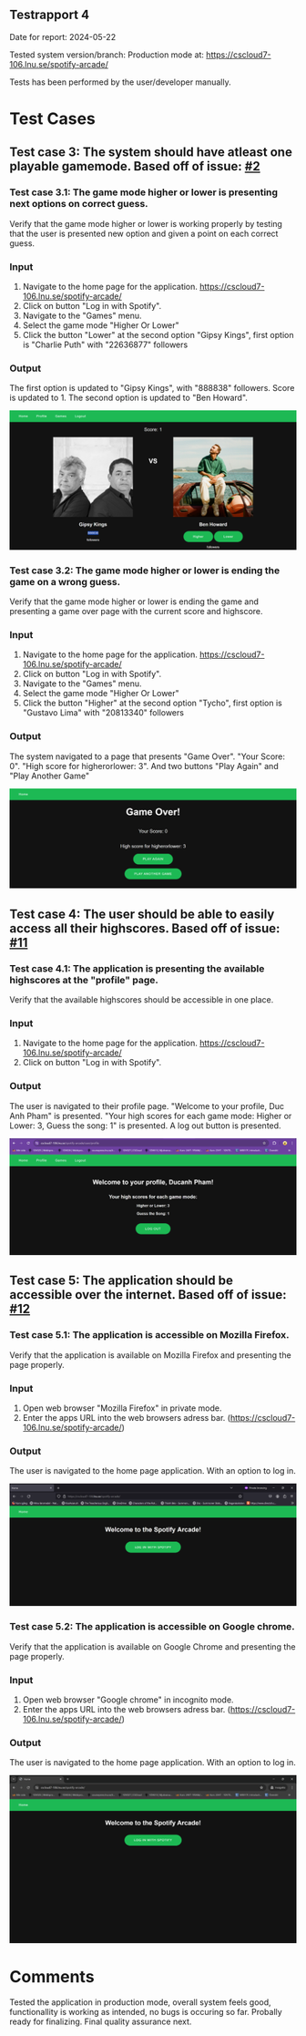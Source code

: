 ## **Testrapport 4**

Date for report: 2024-05-22

Tested system version/branch: Production mode at: https://cscloud7-106.lnu.se/spotify-arcade/

Tests has been performed by the user/developer manually.

# Test Cases

## Test case 3: The system should have atleast one playable gamemode. Based off of issue: [#2](https://gitlab.lnu.se/1dv613/student/dp222ky/projects/spotify-arcade/-/issues/2 "There should be atleast one playable game mode.")

### Test case 3.1: The game mode higher or lower is presenting next options on correct guess.

Verify that the game mode higher or lower is working properly by testing that the user is presented new option and given a point on each correct guess.

### Input

1. Navigate to the home page for the application. https://cscloud7-106.lnu.se/spotify-arcade/
2. Click on button "Log in with Spotify".
3. Navigate to the "Games" menu.
4. Select the game mode "Higher Or Lower"
5. Click the button "Lower" at the second option "Gipsy Kings", first option is "Charlie Puth" with "22636877" followers

### Output

The first option is updated to "Gipsy Kings", with "888838" followers. Score is updated to 1. The second option is updated to "Ben Howard".

![image.png](../uploads/2e92f1f5118a0208116c6d035f6a375b/image.png)

### Test case 3.2: The game mode higher or lower is ending the game on a wrong guess.

Verify that the game mode higher or lower is ending the game and presenting a game over page with the current score and highscore.

### Input

1. Navigate to the home page for the application. https://cscloud7-106.lnu.se/spotify-arcade/
2. Click on button "Log in with Spotify".
3. Navigate to the "Games" menu.
4. Select the game mode "Higher Or Lower"
5. Click the button "Higher" at the second option "Tycho", first option is "Gustavo Lima" with "20813340" followers

### Output

The system navigated to a page that presents "Game Over". "Your Score: 0". "High score for higherorlower: 3". And two buttons "Play Again" and "Play Another Game"

![image.png](../uploads/a736e41406343bf9db457ce94256bee1/image.png)

## Test case 4: **The user should be able to easily access all their highscores.** Based off of issue: [#11](https://gitlab.lnu.se/1dv613/student/dp222ky/projects/spotify-arcade/-/issues/11 "The user should be able to easily access all their highscores.")

### Test case 4.1: The application is presenting the available highscores at the "profile" page.

Verify that the available highscores should be accessible in one place.

### Input

1. Navigate to the home page for the application. https://cscloud7-106.lnu.se/spotify-arcade/
2. Click on button "Log in with Spotify".

### Output

The user is navigated to their profile page. "Welcome to your profile, Duc Anh Pham" is presented. "Your high scores for each game mode: Higher or Lower: 3, Guess the song: 1" is presented. A log out button is presented.

![image.png](../uploads/87adffdba08e30984d8cdb9ebf905c8d/image.png)

## Test case 5: **The application should be accessible over the internet.** Based off of issue: [#12](https://gitlab.lnu.se/1dv613/student/dp222ky/projects/spotify-arcade/-/issues/12 "The application should be accessible over the internet.")

### Test case 5.1: The application is accessible on Mozilla Firefox.

Verify that the application is available on Mozilla Firefox and presenting the page properly.

### Input

1. Open web browser "Mozilla Firefox" in private mode.
2. Enter the apps URL into the web browsers adress bar. (https://cscloud7-106.lnu.se/spotify-arcade/)

### Output

The user is navigated to the home page application. With an option to log in.

![image.png](../uploads/33cf5e35d066cea2bc64dc96fa566ceb/image.png)

### Test case 5.2: The application is accessible on Google chrome.

Verify that the application is available on Google Chrome and presenting the page properly.

### Input

1. Open web browser "Google chrome" in incognito mode.
2. Enter the apps URL into the web browsers adress bar. (https://cscloud7-106.lnu.se/spotify-arcade/)

### Output

The user is navigated to the home page application. With an option to log in.

![image.png](../uploads/a6c4aff129fc5bc35fcacbad8c9a7260/image.png)

# Comments

Tested the application in production mode, overall system feels good, functionallity is working as intended, no bugs is occuring so far. Probally ready for finalizing. Final quality assurance next.